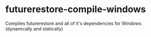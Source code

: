# futurerestore-compile-windows
Compiles futurerestore and all of it's dependencies for Windows (dynamically and statically)
